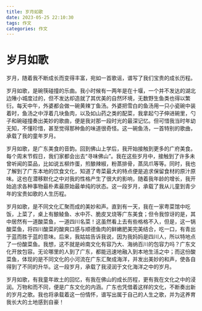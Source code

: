 ```yaml
---
title: 岁月如歌
date: 2023-05-25 22:10:30
tags: 作文
categories: 作文 
---
```


# 岁月如歌

岁月，随着我不断成长而变得丰富，宛如一首歌谣，谱写了我们宝贵的成长历程。

岁月如歌，是碗筷碰撞的乐曲。我小时候有一两年是在十堰，一个并不发达的湖北边陲小城度过的，但不发达却造就了其优美的自然环境，无数野生鱼类也得以繁衍。每天中午，外婆都会做一碗黄辣丁鱼汤。外婆把雪白的鱼汤用一只小瓷碗中装着时，鱼汤之中浮着几块鱼肉，以及如山药之类的配菜，我拿起勺子伸进碗里，勺子和碗碰撞奏出美妙的歌曲，便是我对那一段时光的最深记忆。但可惜我当时年幼无知，不懂珍惜，甚至觉得那种鱼的味道很奇怪。这一碗鱼汤，一首特别的歌曲，承载了我的童年岁月。

岁月如歌，是广东美食的音韵。回到佛山上学后，我开始接触到更多的广府美食。每个周末节假日，我们家都会出去“寻味佛山”。我在这些岁月中，接触到了许多未曾听闻的菜品，比如说五柳炸蛋，煎酿辣椒，粉蒸排骨，蒸凤爪等等。同时，我也了解到了广东本地的饮食文化，知道了粤菜最大的特点便是追求保留食材的原汁原味。这也在潜移默化之中对我的性格产生了很大的影响，随着我年龄的增长，我开始追求各种事物最朴素最原始最单纯的状态。这一段岁月，承载了我从儿童到青少年的宝贵如歌的人生历程。

岁月如歌，是不同文化汇聚而成的美妙和声。直到有一天，我在一家粤菜馆中吃饭，上菜了，桌上有酿鲮鱼、水中芥、脆皮叉烧等广东美食；但令我惊讶的是，其中居然有一道酸菜鱼，一道四川名菜！这虽然看上去有些格格不入，但是，这一锅酸菜鱼，将四川酸菜的酸爽口感与顺德鱼肉的鲜嫩肥美完美结合，吃一口，有青出于蓝而胜于蓝的意味。后来，我姑姑告诉我说，因为我妈妈是四川人，所以特地点了一份酸菜鱼。我想，这不就是岭南文化有容乃大、海纳百川的包容力吗？广东文化开放包容。无论哪里的人到了广东，都能迅速地融入到本地生活之中；而这份酸菜鱼，体现的是不同文化的小河流在广东汇聚成海洋，并发出美妙的和声，使各自得到了不同的升华。这一段岁月，承载了我浸润于文化海洋之中的岁月。

岁月如歌，有我童年故土的回忆，有我在佛山的成长历程，更有我在文化之中的浸润。万物和而不同，便是广东文化的内涵。广东也凭借着这样的文化，不断奏出新的岁月之歌。我也将承载着这一份情怀，谱写出属于自己的人生之歌，并为这养育我长大的土地感到自豪！